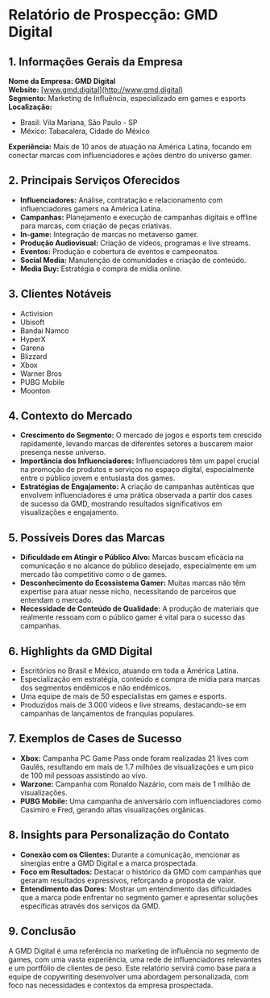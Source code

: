 # Relatório de Prospecção: GMD Digital

## 1. Informações Gerais da Empresa
**Nome da Empresa: GMD Digital**  
**Website:** [www.gmd.digital](http://www.gmd.digital)  
**Segmento:** Marketing de Influência, especializado em games e esports  
**Localização:**
- Brasil: Vila Mariana, São Paulo - SP 
- México: Tabacalera, Cidade do México

**Experiência:** Mais de 10 anos de atuação na América Latina, focando em conectar marcas com influenciadores e ações dentro do universo gamer.

## 2. Principais Serviços Oferecidos
- **Influenciadores:** Análise, contratação e relacionamento com influenciadores gamers na América Latina.
- **Campanhas:** Planejamento e execução de campanhas digitais e offline para marcas, com criação de peças criativas.
- **In-game:** Integração de marcas no metaverso gamer.
- **Produção Audiovisual:** Criação de vídeos, programas e live streams.
- **Eventos:** Produção e cobertura de eventos e campeonatos.
- **Social Media:** Manutenção de comunidades e criação de conteúdo.
- **Media Buy:** Estratégia e compra de mídia online.

## 3. Clientes Notáveis
- Activision
- Ubisoft
- Bandai Namco
- HyperX
- Garena
- Blizzard
- Xbox
- Warner Bros
- PUBG Mobile
- Moonton

## 4. Contexto do Mercado
- **Crescimento do Segmento:** O mercado de jogos e esports tem crescido rapidamente, levando marcas de diferentes setores a buscarem maior presença nesse universo.
- **Importância dos Influenciadores:** Influenciadores têm um papel crucial na promoção de produtos e serviços no espaço digital, especialmente entre o público jovem e entusiasta dos games.
- **Estratégias de Engajamento:** A criação de campanhas autênticas que envolvem influenciadores é uma prática observada a partir dos cases de sucesso da GMD, mostrando resultados significativos em visualizações e engajamento.

## 5. Possíveis Dores das Marcas
- **Dificuldade em Atingir o Público Alvo:** Marcas buscam eficácia na comunicação e no alcance do público desejado, especialmente em um mercado tão competitivo como o de games.
- **Desconhecimento do Ecossistema Gamer:** Muitas marcas não têm expertise para atuar nesse nicho, necessitando de parceiros que entendam o mercado.
- **Necessidade de Conteúdo de Qualidade:** A produção de materiais que realmente ressoam com o público gamer é vital para o sucesso das campanhas.

## 6. Highlights da GMD Digital
- Escritórios no Brasil e México, atuando em toda a América Latina.
- Especialização em estratégia, conteúdo e compra de mídia para marcas dos segmentos endêmicos e não endêmicos.
- Uma equipe de mais de 50 especialistas em games e esports.
- Produzidos mais de 3.000 vídeos e live streams, destacando-se em campanhas de lançamentos de franquias populares.

## 7. Exemplos de Cases de Sucesso
- **Xbox:** Campanha PC Game Pass onde foram realizadas 21 lives com Gaulês, resultando em mais de 1.7 milhões de visualizações e um pico de 100 mil pessoas assistindo ao vivo.
- **Warzone:** Campanha com Ronaldo Nazário, com mais de 1 milhão de visualizações.
- **PUBG Mobile:** Uma campanha de aniversário com influenciadores como Casimiro e Fred, gerando altas visualizações orgânicas.

## 8. Insights para Personalização do Contato
- **Conexão com os Clientes:** Durante a comunicação, mencionar as sinergias entre a GMD Digital e a marca prospectada.
- **Foco em Resultados:** Destacar o histórico da GMD com campanhas que geraram resultados expressivos, reforçando a proposta de valor.
- **Entendimento das Dores:** Mostrar um entendimento das dificuldades que a marca pode enfrentar no segmento gamer e apresentar soluções específicas através dos serviços da GMD.

## 9. Conclusão
A GMD Digital é uma referência no marketing de influência no segmento de games, com uma vasta experiência, uma rede de influenciadores relevantes e um portfólio de clientes de peso. Este relatório servirá como base para a equipe de copywriting desenvolver uma abordagem personalizada, com foco nas necessidades e contextos da empresa prospectada.
